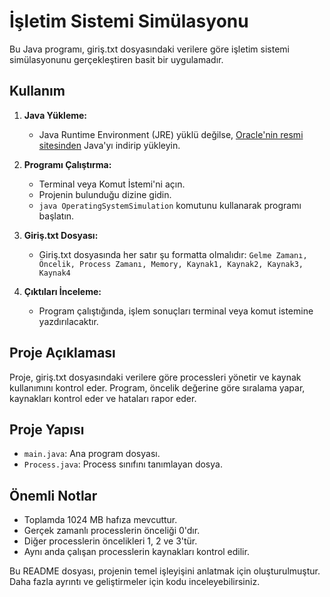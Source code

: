 # İşletim Sistemi Simülasyonu

Bu Java programı, giriş.txt dosyasındaki verilere göre işletim sistemi simülasyonunu gerçekleştiren basit bir uygulamadır.

## Kullanım

1. **Java Yükleme:**
   - Java Runtime Environment (JRE) yüklü değilse, [Oracle'nin resmi sitesinden](https://www.oracle.com/java/technologies/javase-downloads.html) Java'yı indirip yükleyin.

2. **Programı Çalıştırma:**
   - Terminal veya Komut İstemi'ni açın.
   - Projenin bulunduğu dizine gidin.
   - `java OperatingSystemSimulation` komutunu kullanarak programı başlatın.

3. **Giriş.txt Dosyası:**
   - Giriş.txt dosyasında her satır şu formatta olmalıdır: `Gelme Zamanı, Öncelik, Process Zamanı, Memory, Kaynak1, Kaynak2, Kaynak3, Kaynak4`

4. **Çıktıları İnceleme:**
   - Program çalıştığında, işlem sonuçları terminal veya komut istemine yazdırılacaktır.

## Proje Açıklaması

Proje, giriş.txt dosyasındaki verilere göre processleri yönetir ve kaynak kullanımını kontrol eder. Program, öncelik değerine göre sıralama yapar, kaynakları kontrol eder ve hataları rapor eder.

## Proje Yapısı

- `main.java`: Ana program dosyası.
- `Process.java`: Process sınıfını tanımlayan dosya.

## Önemli Notlar

- Toplamda 1024 MB hafıza mevcuttur.
- Gerçek zamanlı processlerin önceliği 0'dır.
- Diğer processlerin öncelikleri 1, 2 ve 3'tür.
- Aynı anda çalışan processlerin kaynakları kontrol edilir.

Bu README dosyası, projenin temel işleyişini anlatmak için oluşturulmuştur. Daha fazla ayrıntı ve geliştirmeler için kodu inceleyebilirsiniz.
